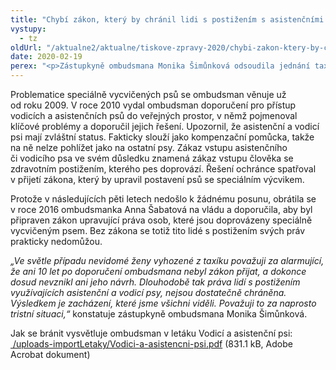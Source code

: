 ```yaml
---
title: "Chybí zákon, který by chránil lidi s postižením s asistenčními a vodicími psy"
vystupy:
  - tz
oldUrl: "/aktualne2/aktualne/tiskove-zpravy-2020/chybi-zakon-ktery-by-chranil-lidi-s-postizenim-s-asistencnimi-a-vodicimi-psy/"
date: 2020-02-19
perex: "<p>Zástupkyně ombudsmana Monika Šimůnková odsoudila jednání taxikáře, který vyhodil nevidomou ženu z vozu kvůli tomu, že ji doprovázel vodicí pes. Tento případ podle ní ilustruje důsledky dlouhodobě chybějícího zákona, který by upravoval postavení vodicích a asistenčních psů.</p>"
---
```


<!-- imported from the old website -->

<p>Problematice speciálně vycvičených psů se ombudsman věnuje už od roku 2009. V roce 2010 vydal ombudsman doporučení pro přístup vodicích a asistenčních psů do veřejných prostor, v němž pojmenoval klíčové problémy a doporučil jejich řešení. Upozornil, že asistenční a vodicí psi mají zvláštní status. Fakticky slouží jako kompenzační pomůcka, takže na ně nelze pohlížet jako na ostatní psy. Zákaz vstupu asistenčního či vodicího psa ve svém důsledku znamená zákaz vstupu člověka se zdravotním postižením, kterého pes doprovází. Řešení ochránce spatřoval v přijetí zákona, který by upravil postavení psů se speciálním výcvikem.</p> <p>Protože v následujících pěti letech nedošlo k žádnému posunu, obrátila se v roce 2016 ombudsmanka Anna Šabatová na vládu a doporučila, aby byl připraven zákon upravující práva osob, které jsou doprovázeny speciálně vycvičeným psem. Bez zákona se totiž tito lidé s postižením svých práv prakticky nedomůžou.</p> <p><i>„Ve světle případu nevidomé ženy vyhozené z taxíku považuji za alarmující, že ani 10 let po doporučení ombudsmana nebyl zákon přijat, a dokonce dosud nevznikl ani jeho návrh. Dlouhodobě tak práva lidí s postižením využívajících asistenční a vodicí psy, nejsou dostatečně chráněna. Výsledkem je zacházení, které jsme všichni viděli. Považuji to za naprosto tristní situaci,“</i> konstatuje zástupkyně ombudsmana Monika Šimůnková.</p> Jak se bránit vysvětluje ombudsman v letáku Vodicí a asistenční psi: <a title="Otevření do nového okna" href="/uploads-importLetaky/Vodici-a-asistencni-psi.pdf" target="_blank"><img alt="" src="https://test.ochrance.cz/typo3/ext/od_linkdesc/icons/pdf.gif" class="od_linkdesc_icon" /> /uploads-importLetaky/Vodici-a-asistencni-psi.pdf</a> (831.1 kB, Adobe Acrobat dokument)
